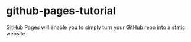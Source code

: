 # github-pages-tutorial
GitHub Pages will enable you to simply turn your GitHub repo into a static website
